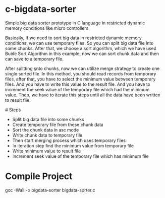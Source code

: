 # c-bigdata-sorter
Simple big data sorter prototype in C language in restricted dynamic memory conditions like micro controllers

Basically, If we need to sort big data in restricted dynamic memory conditions, we can use temporary files. So you can split big data file into some chunks.
After that, we choose a sort algorithm, which we have used Buble Sort Algorithm in this example, now we can sort chunk data and then can save to a temporary file.

After splitting şnto chunks, now we can utilize merge strategy to create one single sorted file. In this method, you should read records from temporary files,
after that, you have to select the minimum value between temporary files. And you have to write this value to the result file. 
And you have to increment the seek value of the temporary file which had the minimum value. 
Then, we have to iterate this steps until all the data have been written to result file.

# Steps

- Split big data file into some chunks
- Create temporary file from these chunk data
- Sort the chunk data in asc mode
- Write chunk data to temporary file
- Then start merging process which uses temporary files
- In iteration step find the minimum value from temporary file
- Write minimum value to result file
- Increment seek value of the temporary file which has minimum file

# Compile Project

gcc -Wall -o bigdata-sorter bigdata-sorter.c 
